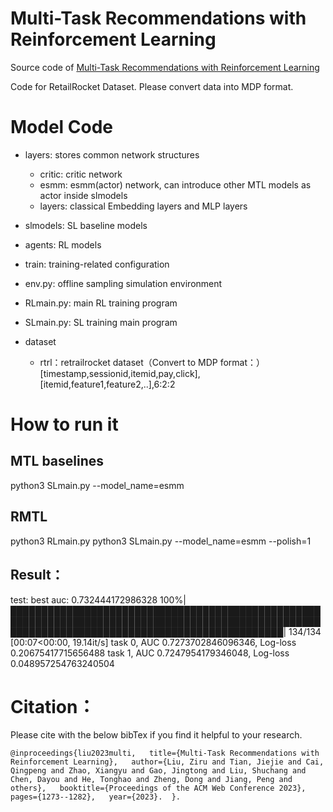# Multi-Task Recommendations with Reinforcement Learning
Source code of [Multi-Task Recommendations with Reinforcement Learning](https://dl.acm.org/doi/10.1145/3543507.3583467)

Code for RetailRocket Dataset. Please convert data into MDP format.


# Model Code
+ layers: stores common network structures
  + critic: critic network
  + esmm: esmm(actor) network, can introduce other MTL models as actor inside slmodels
  + layers: classical Embedding layers and MLP layers
+ slmodels: SL baseline models
+ agents: RL models
+ train: training-related configuration
+ env.py: offline sampling simulation environment
+ RLmain.py: main RL training program
+ SLmain.py: SL training main program


+ dataset
  + rtrl：retrailrocket dataset（Convert to MDP format：）[timestamp,sessionid,itemid,pay,click], [itemid,feature1,feature2,..],6:2:2

# How to run it
## MTL baselines
python3 SLmain.py --model_name=esmm

## RMTL
python3 RLmain.py
python3 SLmain.py --model_name=esmm --polish=1

## Result：

test: best auc: 0.732444172986328
100%|████████████████████████████████████████████████████████████████████████████████████████████████████████████████████████████████████████████████| 134/134 [00:07<00:00, 19.14it/s]
task 0, AUC 0.7273702846096346, Log-loss 0.20675417715656488
task 1, AUC 0.7247954179346048, Log-loss 0.048957254763240504
   
# Citation：
Please cite with the below bibTex if you find it helpful to your research.

`@inproceedings{liu2023multi,  
  title={Multi-Task Recommendations with Reinforcement Learning},  
  author={Liu, Ziru and Tian, Jiejie and Cai, Qingpeng and Zhao, Xiangyu and Gao, Jingtong and Liu, Shuchang and Chen, Dayou and He, Tonghao and Zheng, Dong and Jiang, Peng and others},  
  booktitle={Proceedings of the ACM Web Conference 2023},  
  pages={1273--1282},  
  year={2023}. 
}. `

